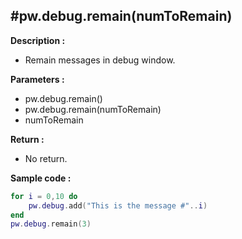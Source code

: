 #pw.debug.remain(numToRemain)
---

**Description :**

- Remain messages in debug window. 


**Parameters :**

- pw.debug.remain()
- pw.debug.remain(numToRemain)
- numToRemain

**Return :**
- No return.

**Sample code :**
```lua:pw_debug_remain.lua
for i = 0,10 do
	pw.debug.add("This is the message #"..i)
end
pw.debug.remain(3)
``` 